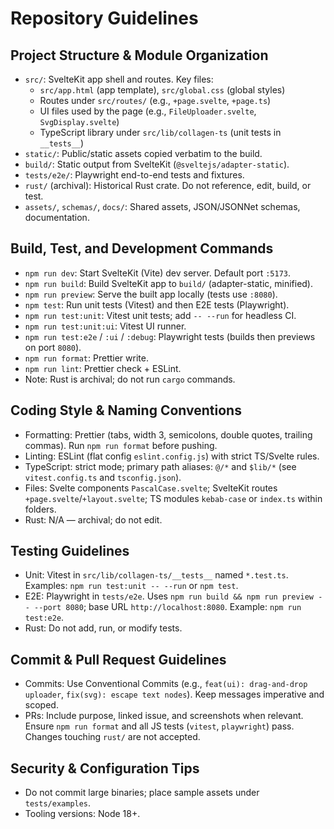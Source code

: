 # Repository Guidelines

## Project Structure & Module Organization

- `src/`: SvelteKit app shell and routes. Key files:
  - `src/app.html` (app template), `src/global.css` (global styles)
  - Routes under `src/routes/` (e.g., `+page.svelte`, `+page.ts`)
  - UI files used by the page (e.g., `FileUploader.svelte`, `SvgDisplay.svelte`)
  - TypeScript library under `src/lib/collagen-ts` (unit tests in `__tests__`)
- `static/`: Public/static assets copied verbatim to the build.
- `build/`: Static output from SvelteKit (`@sveltejs/adapter-static`).
- `tests/e2e/`: Playwright end-to-end tests and fixtures.
- `rust/` (archival): Historical Rust crate. Do not reference, edit, build, or
  test.
- `assets/`, `schemas/`, `docs/`: Shared assets, JSON/JSONNet schemas,
  documentation.

## Build, Test, and Development Commands

- `npm run dev`: Start SvelteKit (Vite) dev server. Default port `:5173`.
- `npm run build`: Build SvelteKit app to `build/` (adapter-static, minified).
- `npm run preview`: Serve the built app locally (tests use `:8080`).
- `npm test`: Run unit tests (Vitest) and then E2E tests (Playwright).
- `npm run test:unit`: Vitest unit tests; add `-- --run` for headless CI.
- `npm run test:unit:ui`: Vitest UI runner.
- `npm run test:e2e` / `:ui` / `:debug`: Playwright tests (builds then previews
  on port `8080`).
- `npm run format`: Prettier write.
- `npm run lint`: Prettier check + ESLint.
- Note: Rust is archival; do not run `cargo` commands.

## Coding Style & Naming Conventions

- Formatting: Prettier (tabs, width 3, semicolons, double quotes, trailing
  commas). Run `npm run format` before pushing.
- Linting: ESLint (flat config `eslint.config.js`) with strict TS/Svelte rules.
- TypeScript: strict mode; primary path aliases: `@/*` and `$lib/*` (see
  `vitest.config.ts` and `tsconfig.json`).
- Files: Svelte components `PascalCase.svelte`; SvelteKit routes
  `+page.svelte`/`+layout.svelte`; TS modules `kebab-case` or `index.ts` within
  folders.
- Rust: N/A — archival; do not edit.

## Testing Guidelines

- Unit: Vitest in `src/lib/collagen-ts/__tests__` named `*.test.ts`. Examples:
  `npm run test:unit -- --run` or `npm test`.
- E2E: Playwright in `tests/e2e`. Uses
  `npm run build && npm run preview -- --port 8080`; base URL
  `http://localhost:8080`. Example: `npm run test:e2e`.
- Rust: Do not add, run, or modify tests.

## Commit & Pull Request Guidelines

- Commits: Use Conventional Commits (e.g., `feat(ui): drag-and-drop uploader`,
  `fix(svg): escape text nodes`). Keep messages imperative and scoped.
- PRs: Include purpose, linked issue, and screenshots when relevant. Ensure
  `npm run format` and all JS tests (`vitest`, `playwright`) pass. Changes
  touching `rust/` are not accepted.

## Security & Configuration Tips

- Do not commit large binaries; place sample assets under `tests/examples`.
- Tooling versions: Node 18+.
